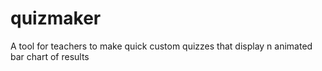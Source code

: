 # quizmaker
A tool for teachers to make quick custom quizzes that display n animated bar chart of results
